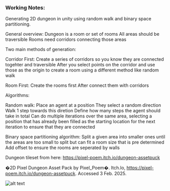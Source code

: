 ### Working Notes: ### 

Generating 2D dungeon in unity using random walk and binary space partitioning.

General overview:
Dungeon is a room or set of rooms
All areas should be traversible
Rooms need corridors connecting those areas

Two main methods of generation:

Corridor First:
Create a series of corridors so you know they are connected togehter and traversible
After you select points on the corridor and use those as the origin to create a room using a different method like random walk

Room First:
Create the rooms first
After connect them with corridors

Algorithms:

Random walk:
Place an agent at a position
They select a random direction
Walk 1 step towards this diretion
Define how many steps the agent should take in total
Can do multiple iterations over the same area, selecting a position that has already been filled as the starting location for the next iteration to ensure that they are connected

Binary space partitioning algorithm:
Split a given area into smaller ones until the areas are too small to split but can fit a room size that is pre determined
Add offset to ensure the rooms are seperated by walls

Dungeon tileset from here:
https://pixel-poem.itch.io/dungeon-assetpuck

�2D Pixel Dungeon Asset Pack by Pixel_Poem�. Itch.Io, https://pixel-poem.itch.io/dungeon-assetpuck. Accessed 3 Feb. 2025.


![alt text](image.png)
